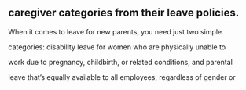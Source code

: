 ## caregiver categories from their leave policies.

When it comes to leave for new parents, you need just two simple

categories: disability leave for women who are physically unable to

work due to pregnancy, childbirth, or related conditions, and parental

leave that’s equally available to all employees, regardless of gender or